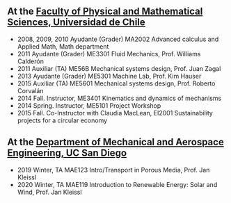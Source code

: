 ## At the [Faculty of Physical and Mathematical Sciences, Universidad de Chile](http://ingenieria.uchile.cl/)
* 2008, 2009, 2010 Ayudante (Grader) MA2002 Advanced calculus and Applied Math, Math department
* 2011 Ayudante (Grader) ME3301 Fluid Mechanics, Prof. Williams Calderón
* 2011 Auxiliar (TA) ME56B Mechanical systems design, Prof. Juan Zagal
* 2013 Ayudante (Grader) ME5301 Machine Lab, Prof. Kim Hauser
* 2015 Auxiliar (TA) ME5601 Mechanical systems design, Prof. Roberto Corvalán
* 2014 Fall. Instructor, ME3401 Kinematics and dynamics of mechanisms
* 2014 Spring. Instructor, ME5101 Project Workshop
* 2015 Fall. Co-Instructor with Claudia MacLean, EI2001 Sustainability projects for a circular economy

## At the [Department of Mechanical and Aerospace Engineering, UC San Diego](http://mae.ucsd.edu)
* 2019 Winter, TA MAE123 Intro/Transport in Porous Media, Prof. Jan Kleissl
* 2020 Winter, TA MAE119 Introduction to Renewable Energy: Solar and Wind, Prof. Jan Kleissl
